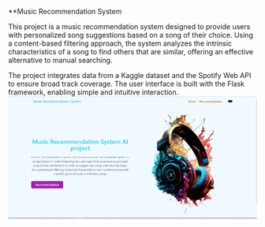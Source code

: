 **Music Recommendation System

This project is a music recommendation system designed to provide users with personalized song suggestions based on a song of their choice. Using a content-based filtering approach, the system analyzes the intrinsic characteristics of a song to find others that are similar, offering an effective alternative to manual searching.

The project integrates data from a Kaggle dataset and the Spotify Web API to ensure broad track coverage. The user interface is built with the Flask framework, enabling simple and intuitive interaction.
![Home page](static/home_page.png)

